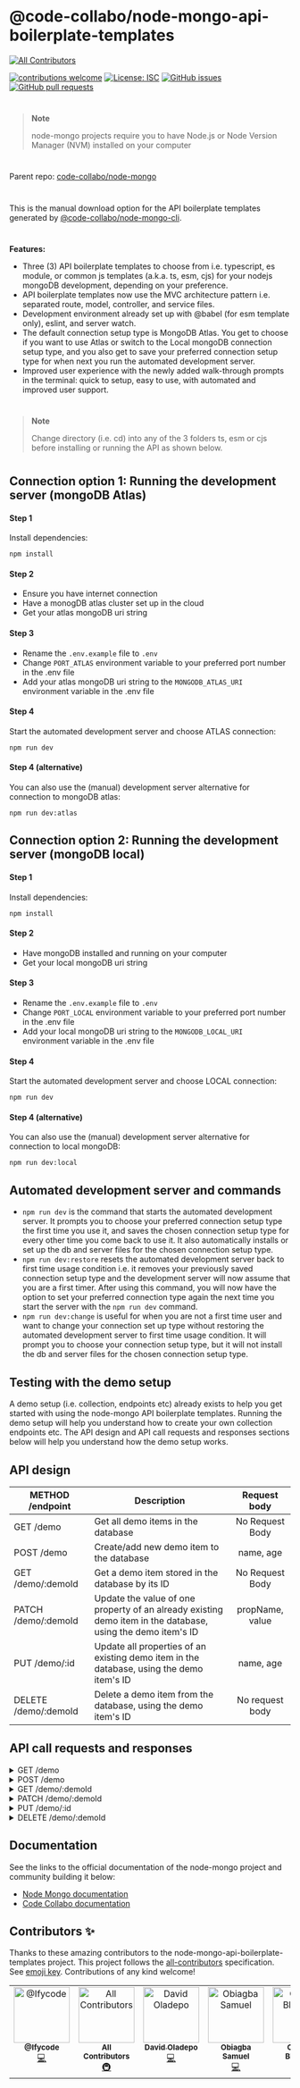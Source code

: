 # @code-collabo/node-mongo-api-boilerplate-templates

<!-- ALL-CONTRIBUTORS-BADGE:START - Do not remove or modify this section -->
[![All Contributors](https://img.shields.io/badge/all_contributors-5-orange.svg?style=flat-square)](#contributors-)
<!-- ALL-CONTRIBUTORS-BADGE:END -->

[![contributions welcome](https://img.shields.io/badge/contributions-welcome-brightgreen.svg?style=flat)](https://code-collabo.gitbook.io/node-mongo-v2.0.0/contribution-guide/node-mongo) [![License: ISC](https://img.shields.io/badge/License-ISC-blue.svg)](https://github.com/code-collabo/node-mongo-api-boilerplate-templates/blob/develop/LICENSE) [![GitHub issues](https://img.shields.io/github/issues/code-collabo/node-mongo?color=red)](https://github.com/code-collabo/node-mongo/issues) [![GitHub pull requests](https://img.shields.io/github/issues-pr/code-collabo/node-mongo-api-boilerplate-templates?color=goldenrod)](https://github.com/code-collabo/node-mongo-api-boilerplate-templates/pulls)

#

> **Note** 
> 
> node-mongo projects require you to have Node.js or Node Version Manager (NVM) installed on your computer 

#

Parent repo: [code-collabo/node-mongo](https://github.com/code-collabo/node-mongo)

#

This is the manual download option for the API boilerplate templates generated by [@code-collabo/node-mongo-cli](https://github.com/code-collabo/node-mongo-cli). 

#
**Features:**
* Three (3) API boilerplate templates to choose from i.e. typescript, es module, or common js templates (a.k.a. ts, esm, cjs) for your nodejs mongoDB development, depending on your preference.
* API boilerplate templates now use the MVC architecture pattern i.e. separated route, model, controller, and service files.
* Development environment already set up with @babel (for esm template only), eslint, and server watch.
* The default connection setup type is MongoDB Atlas. You get to choose if you want to use Atlas or switch to the Local mongoDB connection setup type, and you also get to save your preferred connection setup type for when next you run the automated development server.
* Improved user experience with the newly added walk-through prompts in the terminal: quick to setup, easy to use, with automated and improved user support.

#

> **Note** 
> 
> Change directory (i.e. cd) into any of the 3 folders ts, esm or cjs before installing or running the API as shown below.

#

## Connection option 1: Running the development server (mongoDB Atlas)
#### Step 1 
Install dependencies:
````
npm install
````

#### Step 2
- Ensure you have internet connection
- Have a monogDB atlas cluster set up in the cloud
- Get your atlas mongoDB uri string

#### Step 3
- Rename the `.env.example` file to `.env`
- Change `PORT_ATLAS` environment variable to your preferred port number in the .env file
- Add your atlas mongoDB uri string to the `MONGODB_ATLAS_URI` environment variable in the .env file

#### Step 4
Start the automated development server and choose ATLAS connection:
````
npm run dev
````

#### Step 4 (alternative)
You can also use the (manual) development server alternative for connection to mongoDB atlas:
````
npm run dev:atlas
````


## Connection option 2: Running the development server (mongoDB local)
#### Step 1 
Install dependencies:
````
npm install
````

#### Step 2
- Have mongoDB installed and running on your computer
- Get your local mongoDB uri string

#### Step 3
- Rename the `.env.example` file to `.env`
- Change `PORT_LOCAL` environment variable to your preferred port number in the .env file
- Add your local mongoDB uri string to the `MONGODB_LOCAL_URI` environment variable in the .env file

#### Step 4
Start the automated development server and choose LOCAL connection:
````
npm run dev
````

#### Step 4 (alternative)
You can also use the (manual) development server alternative for connection to local mongoDB:
````
npm run dev:local
````

## Automated development server and commands
- `npm run dev` is the command that starts the automated development server. It prompts you to choose your preferred connection setup type the first time you use it, and saves the chosen connection setup type for every other time you come back to use it. It also automatically installs or set up the db and server files for the chosen connection setup type.
- `npm run dev:restore` resets the automated development server back to first time usage condition i.e. it removes your previously saved connection setup type and the development server will now assume that you are a first timer. After using this command, you will now have the option to set your preferred connection type again the next time you start the server with the `npm run dev` command.
- `npm run dev:change` is useful for when you are not a first time user and want to change your connection set up type without restoring the automated development server to first time usage condition. It will prompt you to choose your connection setup type, but it will not install the db and server files for the chosen connection setup type.

## Testing with the demo setup
A demo setup (i.e. collection, endpoints etc) already exists to help you get started with using the node-mongo API boilerplate templates. Running the demo setup will help you understand how to create your own collection endpoints etc. The API design and API call requests and responses sections below will help you understand how the demo setup works.

## API design

|METHOD /endpoint|Description|Request body|
|--|--|:--:|
|GET /demo|Get all demo items in the database| No Request Body |
|POST /demo|Create/add new demo item to the database|name, age|
|GET /demo/:demoId|Get a demo item stored in the database by its ID|No Request Body|
|PATCH /demo/:demoId|Update the value of one property of an already existing demo item in the database, using the demo item's ID|propName, value|
|PUT /demo/:id|Update all properties of an existing demo item in the database, using the demo item's ID|name, age|
|DELETE /demo/:demoId|Delete a demo item from the database, using the demo item's ID|No request body|

## API call requests and responses

<details>
<summary>GET /demo</summary>
<br/>
    <b>Request body shape</b>
    <br/><br/>
<pre>
No request body
</pre>
<br/>
     <b>Successful response shape</b>
    <br/><br/>
<pre>
{
    "count": number,
    "items": [
        {
            "_id": "string",
            "name": "string",
            "age": number,
            "request": {
                "type": "string",
                "url": "string"
            }
        },
        // etc.
    ]
}
</pre>
</details>



<details>
<summary>POST /demo</summary>
<br/>
    <b>Request body shape</b>
    <br/><br/>
<pre>
{
    "name": "string",
    "age": number
}
</pre>
<br/>
     <b>Successful response shape</b>
    <br/><br/>
<pre>
{
    "message": "string",
    "newItem": {
        "_id": "string",
        "name": "string",
        "age": number,
        "request": {
            "type": "string",
            "url": "string"
        }
    }
}
</pre>
</details>



<details>
<summary>GET /demo/:demoId</summary>
<br/>
    <b>Request body shape</b>
    <br/><br/>
<pre>
No request body
</pre>
<br/>
     <b>Successful response shape</b>
    <br/><br/>
<pre>
{
    "_id": "string",
    "name": "string",
    "age": number,
    "request": {
        "type": "string",
        "description": "string",
        "url": "string"
    }
}
</pre>
</details>



<details>
<summary>PATCH /demo/:demoId</summary>
<br/>
    <b>Request body shape</b>
    <br/><br/>
<pre>
[
    { "propName": "string", "value": "string" }
]
</pre>

OR

<pre>
[
    { "propName": "string", "value": number }
]
</pre>
i.e. propName can be string "name" or "age". Value is a string when name is the propName, while value is a number when age is the propName.
<br/>
<br/>
     <b>Successful response shape</b>
    <br/><br/>
<pre>
{
    "message": "string",
    "request": {
        "type": "string",
        "description": "string",
        "url": "string"
    }
}
</pre>
</details>



<details>
<summary>PUT /demo/:id</summary>
<br/>
    <b>Request body shape</b>
    <br/><br/>
<pre>
{
    "name": "string",
    "age": number
}
</pre>
<br/>
     <b>Successful response shape</b>
    <br/><br/>
<pre>
{
    "message": "string",
    "request": {
        "type": "string",
        "description": "string",
        "url": "string"
    }
}
</pre>
</details>



<details>
<summary>DELETE /demo/:demoId</summary>
<br/>
    <b>Request body shape</b>
    <br/><br/>
<pre>
No request body
</pre>
<br/>
     <b>Successful response shape</b>
    <br/><br/>
<pre>
{
    "message": "string",
    "request": {
        "type": "string",
        "description": "string",
        "url": "string",
        "body": {
            "name": "string",
            "age": "string"
        }
    }
}
</pre>
</details>

## Documentation
See the links to the official documentation of the node-mongo project and community building it below:
- [Node Mongo documentation](https://code-collabo.gitbook.io/node-mongo-v2.0.0)
- [Code Collabo documentation](https://code-collabo.gitbook.io/community-doc-v1.0.0)

## Contributors ✨

Thanks to these amazing contributors to the node-mongo-api-boilerplate-templates project. This project follows the [all-contributors](https://github.com/all-contributors/all-contributors) specification. See [emoji key](https://allcontributors.org/docs/en/emoji-key). Contributions of any kind welcome!

<!-- ALL-CONTRIBUTORS-LIST:START - Do not remove or modify this section -->
<!-- prettier-ignore-start -->
<!-- markdownlint-disable -->
<table>
  <tbody>
    <tr>
      <td align="center" valign="top" width="16.66%"><a href="https://github.com/Ifycode"><img src="https://avatars.githubusercontent.com/u/45185388?v=4?s=100" width="100px;" alt="@Ifycode"/><br /><sub><b>@Ifycode</b></sub></a><br /><a href="https://github.com/code-collabo/node-mongo-api-boilerplate-templates/commits?author=Ifycode" title="Code">💻</a></td>
      <td align="center" valign="top" width="16.66%"><a href="https://allcontributors.org"><img src="https://avatars.githubusercontent.com/u/46410174?v=4?s=100" width="100px;" alt="All Contributors"/><br /><sub><b>All Contributors</b></sub></a><br /><a href="#infra-all-contributors" title="Infrastructure (Hosting, Build-Tools, etc)">🚇</a></td>
      <td align="center" valign="top" width="16.66%"><a href="https://github.com/Dkingofcode"><img src="https://avatars.githubusercontent.com/u/91491738?v=4?s=100" width="100px;" alt="David Oladepo"/><br /><sub><b>David Oladepo</b></sub></a><br /><a href="https://github.com/code-collabo/node-mongo-api-boilerplate-templates/commits?author=Dkingofcode" title="Code">💻</a></td>
      <td align="center" valign="top" width="16.66%"><a href="https://github.com/samuko-things"><img src="https://avatars.githubusercontent.com/u/75276934?v=4?s=100" width="100px;" alt="Obiagba Samuel"/><br /><sub><b>Obiagba Samuel</b></sub></a><br /><a href="https://github.com/code-collabo/node-mongo-api-boilerplate-templates/commits?author=samuko-things" title="Code">💻</a></td>
      <td align="center" valign="top" width="16.66%"><a href="https://www.blessingolaleye.xyz/"><img src="https://avatars.githubusercontent.com/u/70102539?v=4?s=100" width="100px;" alt="Olaleye Blessing"/><br /><sub><b>Olaleye Blessing</b></sub></a><br /><a href="https://github.com/code-collabo/node-mongo-api-boilerplate-templates/commits?author=Olaleye-Blessing" title="Documentation">📖</a></td>
    </tr>
  </tbody>
</table>

<!-- markdownlint-restore -->
<!-- prettier-ignore-end -->

<!-- ALL-CONTRIBUTORS-LIST:END -->
